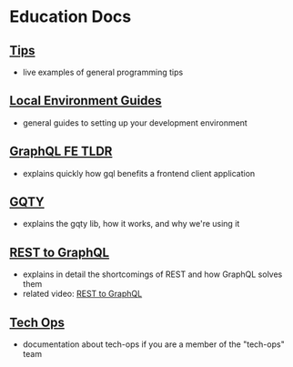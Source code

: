 # Education Docs

## [Tips](./tips.md)

- live examples of general programming tips

## [Local Environment Guides](./local-env-guides.md)

- general guides to setting up your development environment

## [GraphQL FE TLDR](./gql-fe-tldr.md)

- explains quickly how gql benefits a frontend client application

## [GQTY](./gqty.md)

- explains the gqty lib, how it works, and why we're using it

## [REST to GraphQL](./rest-to-gql.md)

- explains in detail the shortcomings of REST and how GraphQL solves them
- related video: [REST to GraphQL](https://drive.google.com/file/d/1G6y3lrZMmj7TcRvLSrx4i0qQFFKmOi4m/view?usp=drive_link)

## [Tech Ops](./tech-ops.md)

- documentation about tech-ops if you are a member of the "tech-ops" team
